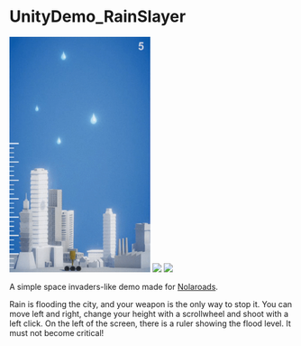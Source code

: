 # UnityDemo_RainSlayer

<img src="Gif2.gif" width="250"/>  <img src="Gif1.gif" width="250"/>  <img src="Gif3.gif" width="250"/>

A simple space invaders-like demo made for [Nolaroads](https://www.nolaroads.com/).

Rain is flooding the city, and your weapon is the only way to stop it.
You can move left and right, change your height with a scrollwheel and shoot with a left click.
On the left of the screen, there is a ruler showing the flood level. It must not become critical!

